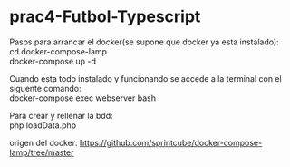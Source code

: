 # prac4-Futbol-Typescript

Pasos para arrancar el docker(se supone que docker ya esta instalado):  
cd docker-compose-lamp  
docker-compose up -d  

Cuando esta todo instalado y funcionando se accede a la terminal con el siguente comando:  
docker-compose exec webserver bash

Para crear y rellenar la bdd:  
php loadData.php

origen del docker: https://github.com/sprintcube/docker-compose-lamp/tree/master
